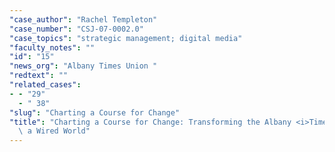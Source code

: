 ```yaml
---
"case_author": "Rachel Templeton"
"case_number": "CSJ-07-0002.0"
"case_topics": "strategic management; digital media"
"faculty_notes": ""
"id": "15"
"news_org": "Albany Times Union "
"redtext": ""
"related_cases":
- - "29"
  - " 38"
"slug": "Charting a Course for Change"
"title": "Charting a Course for Change: Transforming the Albany <i>Times Union </i>in\
  \ a Wired World"
---
```

